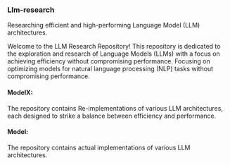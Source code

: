 ### Llm-research
Researching efficient and high-performing Language Model (LLM) architectures.

Welcome to the LLM Research Repository! This repository is dedicated to the exploration and research of Language Models (LLMs) 
with a focus on achieving efficiency without compromising performance.
Focusing on optimizing models for natural language processing (NLP) tasks without compromising performance.

#### ModelX: 
The repository contains Re-implementations of various LLM architectures, each designed to strike a balance between efficiency and performance.

#### Model:
The repository contains actual implementations of various LLM architectures.


